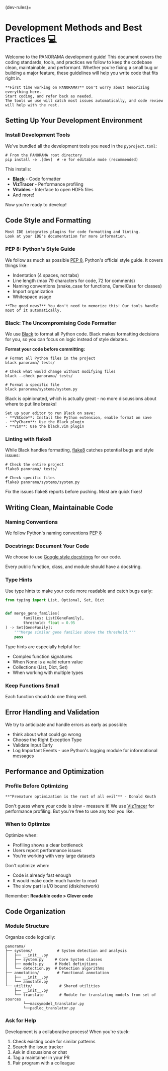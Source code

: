 (dev-rules)=

# Development Methods and Best Practices 💻

Welcome to the PANORAMA development guide! This document covers the coding standards, tools, and practices we follow to
keep the codebase clean, maintainable, and performant. Whether you're fixing a small bug or building a major feature,
these guidelines will help you write code that fits right in.

```{note}
**First time working on PANORAMA?** Don't worry about memorizing everything here. 
Start coding, and refer back as needed. 
The tools we use will catch most issues automatically, and code review will help with the rest. 
```

## Setting Up Your Development Environment

### Install Development Tools

We've bundled all the development tools you need in the `pyproject.toml`:

```shell
# From the PANORAMA root directory
pip install -e .[dev]  # -e for editable mode (recommended)
```

This installs:

- **[Black](https://black.readthedocs.io/)** - Code formatter
- **VizTracer** - Performance profiling
- **Vitables** - Interface to open HDF5 files
- And more!

Now you're ready to develop!

## Code Style and Formatting
```{tip}
Most IDE integrates plugins for code formatting and linting.
Look at your IDE's documentation for more information.
```

### PEP 8: Python's Style Guide

We follow as much as possible [PEP 8](https://peps.python.org/pep-0008/),
Python's official style guide. It covers things like:

- Indentation (4 spaces, not tabs)
- Line length (max 79 characters for code, 72 for comments)
- Naming conventions (snake_case for functions, CamelCase for classes)
- Import organization
- Whitespace usage

```{hint}
**The good news?** You don't need to memorize this! Our tools handle most of it automatically.
```


### Black: The Uncompromising Code Formatter

We use [Black](https://black.readthedocs.io/) to format all Python code. Black makes formatting decisions for you, so
you can focus on logic instead of style debates.

**Format your code before committing:**

```shell
# Format all Python files in the project
black panorama/ tests/

# Check what would change without modifying files
black --check panorama/ tests/

# Format a specific file
black panorama/systems/system.py
```

Black is opinionated, which is actually great - no more discussions about where to put line breaks!

```{hint}
Set up your editor to run Black on save:
- **VSCode**: Install the Python extension, enable format on save
- **PyCharm**: Use the Black plugin
- **Vim**: Use the black.vim plugin
```

### Linting with flake8

While Black handles formatting, [flake8](https://flake8.pycqa.org/) catches potential bugs and style issues:

```shell
# Check the entire project
flake8 panorama/ tests/

# Check specific files
flake8 panorama/systems/system.py
```

Fix the issues flake8 reports before pushing. Most are quick fixes!

## Writing Clean, Maintainable Code

### Naming Conventions

We follow Python's naming conventions [PEP 8](https://peps.python.org/pep-0008/#naming-conventions)

### Docstrings: Document Your Code

We choose to use [Google style docstrings](https://google.github.io/styleguide/pyguide.html#38-comments-and-docstrings) 
for our code. 

Every public function, class, and module should have a docstring.

### Type Hints

Use type hints to make your code more readable and catch bugs early:

```python
from typing import List, Optional, Set, Dict


def merge_gene_families(
        families: List[GeneFamily],
        threshold: float = 0.95
) -> Set[GeneFamily]:
    """Merge similar gene families above the threshold."""
    pass
```

Type hints are especially helpful for:

- Complex function signatures
- When None is a valid return value
- Collections (List, Dict, Set)
- When working with multiple types

### Keep Functions Small

Each function should do one thing well.

## Error Handling and Validation

We try to anticipate and handle errors as early as possible:
- think about what could go wrong
- Choose the Right Exception Type
- Validate Input Early
- Log Important Events - use Python's logging module for informational messages

## Performance and Optimization

### Profile Before Optimizing

```{important}
**"Premature optimization is the root of all evil"** - Donald Knuth
```

Don't guess where your code is slow - measure it! 
We use [VizTracer](https://github.com/gaogaotiantian/viztracer) for performance profiling.
But you're free to use any tool you like.



### When to Optimize

Optimize when:

- Profiling shows a clear bottleneck
- Users report performance issues
- You're working with very large datasets

Don't optimize when:

- Code is already fast enough
- It would make code much harder to read
- The slow part is I/O bound (disk/network)

Remember: **Readable code > Clever code**

## Code Organization

### Module Structure

Organize code logically:

```
panorama/
├── systems/           # System detection and analysis
│   ├── __init__.py
│   ├── system.py     # Core System classes
│   ├── models.py     # Model definitions
│   └── detection.py  # Detection algorithms
├── annotation/        # Functional annotation
│   ├── __init__.py
│   └── annotate.py
└── utility/            # Shared utilities
    ├── __init__.py
    └── translate       # Module for translating models from set of sources
        └──macsymodel_translator.py
        └──padloc_translator.py
```

### Ask for Help

Development is a collaborative process! When you're stuck:

1. Check existing code for similar patterns
2. Search the issue tracker
3. Ask in discussions or chat
4. Tag a maintainer in your PR
5. Pair program with a colleague
